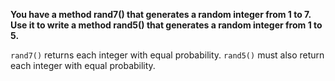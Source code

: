 **You have a method rand7() that generates a random integer from 1 to 7. Use it to write a method rand5() that generates a random integer from 1 to 5.**

`rand7()` returns each integer with equal probability. `rand5()` must also return each integer with equal probability.
